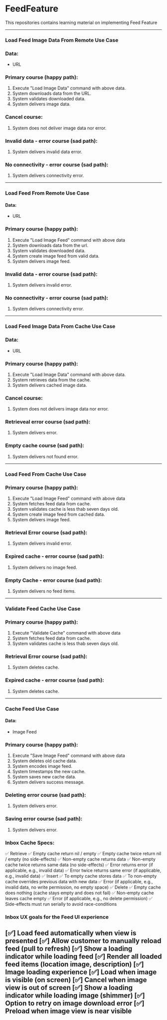# FeedFeature
This repositories contains learning material on implementing Feed Feature

---
### Load Feed Image Data From Remote Use Case

### Data:
- URL

### Primary course (happy path):
1. Execute "Load Image Data" command with above data.
2. System downloads data from the URL.
3. System validates downloaded data.
4. System delivers image data.

### Cancel course:
1. System does not deliver image data nor error.

### Invalid data - error course (sad path):
1. System delivers invalid data error.

### No connectivity - error course (sad path):
1. System delivers connectivity error.

---
### Load Feed From Remote Use Case

#### Data:
- URL

### Primary course (happy path):
1. Execute "Load Image Feed" command with above data
2. System downloads data from the url.
3. System validates downloaded data.
4. System create image feed from valid data.
5. System delivers image feed.

### Invalid data - error course (sad path):
1. System delivers invalid error.

### No connectivity - error course (sad path):
1. System delivers connectivity error.

---
### Load Feed Image Data From Cache Use Case

### Data:
- URL

### Primary course (happy path):
1. Execute "Load Image Data" command with above data.
2. System retrieves data from the cache.
3. System delivers cached image data.

### Cancel course:
1. System does not delivers image data nor error.

### Retrieveal error course (sad path):
1. System delivers error.

### Empty cache course (sad path):
1. System delivers not found error. 

---
### Load Feed From Cache Use Case

### Primary course (happy path):
1. Execute "Load Image Feed" command with above data
2. System fetches feed data from cache.
3. System validates cache is less thab seven days old.
4. System create image feed from cached data.
5. System delivers image feed.

### Retrieval Error course (sad path):
1. System delivers invalid error.

### Expired cache - error course (sad path):
1. System delivers no image feed.

### Empty Cache - error course (sad path):
1. System delivers no feed items.

---
### Validate Feed Cache Use Case

### Primary course (happy path):
1. Execute "Validate Cache" command with above data
2. System fetches feed data from cache.
3. System validates cache is less thab seven days old.

### Retrieval Error course (sad path):
1. System deletes cache.

### Expired cache - error course (sad path):
1. System deletes cache.

---
### Cache Feed Use Case

#### Data:
- Image Feed

### Primary course (happy path):
1. Execute "Save Image Feed" command with above data
2. System deletes old cache data.
3. System encodes image feed.
4. System timestamps the new cache.
5. System saves new cache data.
6. System delivers success message. 

### Deleting error course (sad path):
1. System delivers error.

### Saving error course (sad path):
1. System delivers error.

### Inbox Cache Specs:
✅ Retrieve
    ✅ Empty cache return nil / empty
    ✅ Empty cache twice return nil / empty (no side-effects)
    ✅ Non-empty cache returns data
    ✅ Non-empty cache twice returns same data (no side-effects)
    ✅ Error returns error (if applicable, e.g., invalid data)
    ✅ Error twice returns same error (if applicable, e.g., invalid data)
✅ Insert
    ✅ To empty cache stores data
    ✅ To non-empty cache overrides previous data with new data
    ✅ Error (if applicable, e.g., invalid data, no write permission, no empty space)
✅ Delete
    ✅ Empty cache does nothing (cache stays empty and does not fail)
    ✅ Non-empty cache leaves cache empty
    ✅ Error (if applicable, e.g., no delete permission)
✅ Side-effects must run serially to avoid race-conditions

### Inbox UX goals for the Feed UI experience

[✅] Load feed automatically when view is presented
[✅] Allow customer to manually reload feed (pull to refresh)
[✅] Show a loading indicator while loading feed 
[✅] Render all loaded feed items (location image, description)
[✅] Image loading experience
    [✅] Load when image is visible (on screen)
    [✅] Cancel when image view is out of screen
    [✅] Show a loading indicator while loading image (shimmer)
    [✅] Option to retry on image download error
    [✅] Preload when image view is near visible
---
